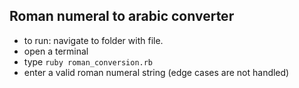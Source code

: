 ## Roman numeral to arabic converter

* to run: navigate to folder with file.
* open a terminal
* type `ruby roman_conversion.rb`
* enter a valid roman numeral string (edge cases are not handled)
